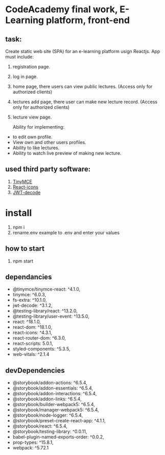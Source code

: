 # CodeAcademy final work, E-Learning platform, front-end

## task:

Create static web site (SPA) for an e-learning platform usign Reactjs. App must include:

1. registration page.
1. log in page.
1. home page, there users can view public lectures. (Access only for authorized clients)
1. lectures add page, there user can make new lecture record. (Access only for authorized clients)
1. lecture view page.

   Ability for implementing:

- to edit own profile.
- View own and other users profiles.
- Ability to like lectures.
- Ability to watch live preview of making new lecture.

## used third party software:

1. [TinyMCE](https://www.tiny.cloud/docs/tinymce/6/)
1. [React-icons](https://react-icons.github.io/react-icons/)
1. [JWT-decode](https://www.npmjs.com/package/jwt-decode)

# install

1. npm i
1. rename.env example to .env and enter your values

## how to start

1. npm start

## dependancies

- @tinymce/tinymce-react: ^4.1.0,
- tinymce: ^6.0.3,
- fs-extra: ^10.1.0,
- jwt-decode: ^3.1.2,
- @testing-library/react: ^13.2.0,
- @testing-library/user-event: ^13.5.0,
- react: ^18.1.0,
- react-dom: ^18.1.0,
- react-icons: ^4.3.1,
- react-router-dom: ^6.3.0,
- react-scripts: 5.0.1,
- styled-components: ^5.3.5,
- web-vitals: ^2.1.4

## devDependencies

- @storybook/addon-actions: ^6.5.4,
- @storybook/addon-essentials: ^6.5.4,
- @storybook/addon-interactions: ^6.5.4,
- @storybook/addon-links: ^6.5.4,
- @storybook/builder-webpack5: ^6.5.4,
- @storybook/manager-webpack5: ^6.5.4,
- @storybook/node-logger: ^6.5.4,
- @storybook/preset-create-react-app: ^4.1.1,
- @storybook/react: ^6.5.4,
- @storybook/testing-library: ^0.0.11,
- babel-plugin-named-exports-order: ^0.0.2,
- prop-types: ^15.8.1,
- webpack: ^5.72.1
